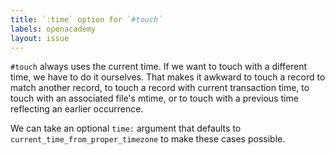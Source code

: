 ```yaml
---
title: `:time` option for `#touch`
labels: openacademy
layout: issue
---
```


`#touch` always uses the current time. If we want to touch with a different time, we have to do it ourselves. That makes it awkward to touch a record to match another record, to touch a record with current transaction time, to touch with an associated file's mtime, or to touch with a previous time reflecting an earlier occurrence.

We can take an optional `time:` argument that defaults to `current_time_from_proper_timezone` to make these cases possible.

